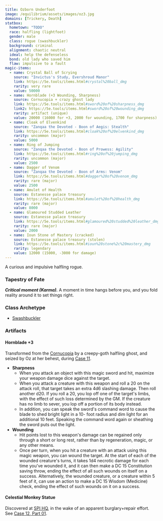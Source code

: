 ```yaml
---
title: Ozborn Underfoot
image: /equilibrium/assets/images/oz3.jpg
domains: [Trickery, Death]
statbox:
  hometown: "TODO"
  race: halfling (lightfoot)
  gender: male
  class: rogue (swashbuckler)
  background: criminal
  alignment: chaotic neutral
  ideal: help the defenseless
  bond: old lady who saved him
  flaw: impulsive to a fault
magic-items:
  - name: Crystal Ball of Scrying
    source: "Invictus's Study, Evershroud Manor"
    link: https://5e.tools/items.html#crystal%20ball_dmg
    rarity: very rare
    value: 50000
  - name: Hornblade (+3 Wounding, Sharpness)
    source: Cornucopia + crazy ghost lady
    link: https://5e.tools/items.html#sword%20of%20sharpness_dmg
    link2: https://5e.tools/items.html#sword%20of%20wounding_dmg
    rarity: artifact (unique)
    value: 20000 (16000 for +3, 2000 for wounding, 1700 for sharpness)
  - name: Cloak of Elvenkind
    source: "Zanqaa the Devoted - Boon of Aegis: Stealth"
    link: https://5e.tools/items.html#cloak%20of%20elvenkind_dmg
    rarity: uncommon (major)
    value: 5000
  - name: Ring of Jumping
    source: "Zanqaa the Devoted - Boon of Prowess: Agility"
    link: https://5e.tools/items.html#ring%20of%20jumping_dmg
    rarity: uncommon (major)
    value: 2500
  - name: Dagger of Venom
    source: "Zanqaa the Devoted - Boon of Arms: Venom"
    link: https://5e.tools/items.html#dagger%20of%20venom_dmg
    rarity: rare (major)
    value: 2500
  - name: Amulet of Health
    source: Estanesse palace treasury
    link: https://5e.tools/items.html#amulet%20of%20health_dmg
    rarity: rare (major)
    value: 8000
  - name: Glamoured Studded Leather
    source: Estanesse palace treasury
    link: https://5e.tools/items.html#glamoured%20studded%20leather_dmg
    rarity: rare (major)
    value: 2000
  - name: Ioun Stone of Mastery (cracked)
    source: Estanesse palace treasury (stolen)
    link: https://5e.tools/items.html#ioun%20stone%2c%20mastery_dmg
    rarity: legendary
    value: 12000 (15000, -3000 for damage)
---
```


A curious and impulsive halfling rogue.

### Tapestry of Fate

***Critical moment (Karma).*** A moment in time hangs before you, and you fold reality around it to set things right.

### Class Archetype

* [Swashbuckler](http://dnd5e.wikidot.com/rogue:swashbuckler)

### Artifacts

#### Hornblade +3

Transformed from the [Cornucopia](../relics/cornucopia) by a creepy-goth halfling ghost, and seized by Oz at her behest, during [Case 11](../events/case-11).

* **Sharpness**
  * When you attack an object with this magic sword and hit, maximize your weapon damage dice against the target.
  * When you attack a creature with this weapon and roll a 20 on the attack roll, that target takes an extra 4d6 slashing damage. Then roll another d20. If you roll a 20, you lop off one of the target's limbs, with the effect of such loss determined by the GM. If the creature has no limb to sever, you lop off a portion of its body instead.
  * In addition, you can speak the sword's command word to cause the blade to shed bright light in a 10- foot radius and dim light for an additional 10 feet. Speaking the command word again or sheathing the sword puts out the light.
* **Wounding**
  * Hit points lost to this weapon's damage can be regained only through a short or long rest, rather than by regeneration, magic, or any other means.
  * Once per turn, when you hit a creature with an attack using this magic weapon, you can wound the target. At the start of each of the wounded creature's turns, it takes 1d4 necrotic damage for each time you've wounded it, and it can then make a DC 15 Constitution saving throw, ending the effect of all such wounds on itself on a success. Alternatively, the wounded creature, or a creature within 5 feet of it, can use an action to make a DC 15 Wisdom (Medicine) check, ending the effect of such wounds on it on a success.

#### Celestial Monkey Statue

Discovered at [SPI HQ](../locales/spi-hq), in the wake of an apparent burglary+repair effort. See [Case 12, Part 01](../events/case-12e01).
